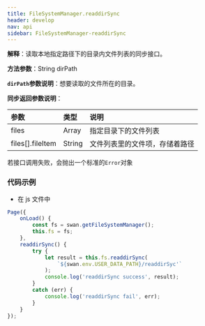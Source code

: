 ```yaml
---
title: FileSystemManager.readdirSync
header: develop
nav: api
sidebar: FileSystemManager-readdirSync
---
```


 
**解释**：读取本地指定路径下的目录内文件列表的同步接口。

**方法参数**：String dirPath

**`dirPath`参数说明**：想要读取的文件所在的目录。

**同步返回参数说明**：

|参数 |类型|说明|
|:----|:----|:----|
|files|Array|指定目录下的文件列表|
|files[].fileItem|String|文件列表里的文件项，存储着路径|

若接口调用失败，会抛出一个标准的`Error`对象

###  代码示例 

* 在 js 文件中

```js
Page({
    onLoad() {
        const fs = swan.getFileSystemManager();
        this.fs = fs;
    },
    readdirSync() {
        try {
            let result = this.fs.readdirSync(
                `${swan.env.USER_DATA_PATH}/readdirSyc'`
            );
            console.log('readdirSync success', result);
        }
        catch (err) {
            console.log('readdirSync fail', err);
        }
    }
});
```
